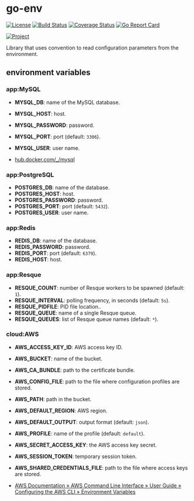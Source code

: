 # go-env

[![License](https://img.shields.io/badge/license-Apache%20License%202.0-blue.svg?style=flat)][license]
[![Build Status](https://travis-ci.org/steenzout/go-env.svg?branch=master)](https://travis-ci.org/steenzout/go-env/)
[![Coverage Status](https://coveralls.io/repos/steenzout/go-env/badge.svg?branch=master&service=github)](https://coveralls.io/github/steenzout/go-env?branch=master)
[![Go Report Card](https://goreportcard.com/badge/github.com/steenzout/go-env)](https://goreportcard.com/report/github.com/steenzout/go-env)

[![Project](https://www.openhub.net/p/go-steenzout-env/widgets/project_thin_badge.gif)][project]

Library that uses convention to read configuration parameters from the environment.


## environment variables

### app:MySQL

- **MYSQL_DB**: name of the MySQL database.
- **MYSQL_HOST**: host.
- **MYSQL_PASSWORD**: password.
- **MYSQL_PORT**: port (default: `3306`).
- **MYSQL_USER**: user name.


- [hub.docker.com/_/mysql](https://hub.docker.com/_/mysql/)


### app:PostgreSQL

- **POSTGRES_DB**: name of the database.
- **POSTGRES_HOST**: host.
- **POSTGRES_PASSWORD**: password.
- **POSTGRES_PORT**: port (default: `5432`).
- **POSTGRES_USER**: user name.

### app:Redis

- **REDIS_DB**: name of the database.
- **REDIS_PASSWORD**: password.
- **REDIS_PORT**: port (default: `6379`).
- **REDIS_HOST**: host.


### app:Resque

- **RESQUE_COUNT**: number of Resque workers to be spawned (default: `1`).
- **RESQUE_INTERVAL**: polling frequency, in seconds (default: `5s`).
- **RESQUE_PIDFILE**: PID file location..
- **RESQUE_QUEUE**: name of a single Resque queue.
- **RESQUE_QUEUES**: list of Resque queue names (default: `*`).


### cloud:AWS

- **AWS_ACCESS_KEY_ID**: AWS access key ID.
- **AWS_BUCKET**: name of the bucket.
- **AWS_CA_BUNDLE**: path to the certificate bundle.
- **AWS_CONFIG_FILE**: path to the file where configuration profiles are stored.
- **AWS_PATH**: path in the bucket.
- **AWS_DEFAULT_REGION**: AWS region.
- **AWS_DEFAULT_OUTPUT**: output format (default: `json`).
- **AWS_PROFILE**: name of the profile (default: `default`).
- **AWS_SECRET_ACCESS_KEY**: the AWS access key secret.
- **AWS_SESSION_TOKEN**: temporary session token.
- **AWS_SHARED_CREDENTIALS_FILE**: path to the file where access keys are stored.


- [AWS Documentation » AWS Command Line Interface » User Guide » Configuring the AWS CLI » Environment Variables](http://docs.aws.amazon.com/cli/latest/userguide/cli-environment.html)


[license]:  https://raw.githubusercontent.com/steenzout/go-env/master/LICENSE   "Apache License 2.0"
[project]:  https://www.openhub.net/p/go-steenzout-env/    "OpenHub project page"

